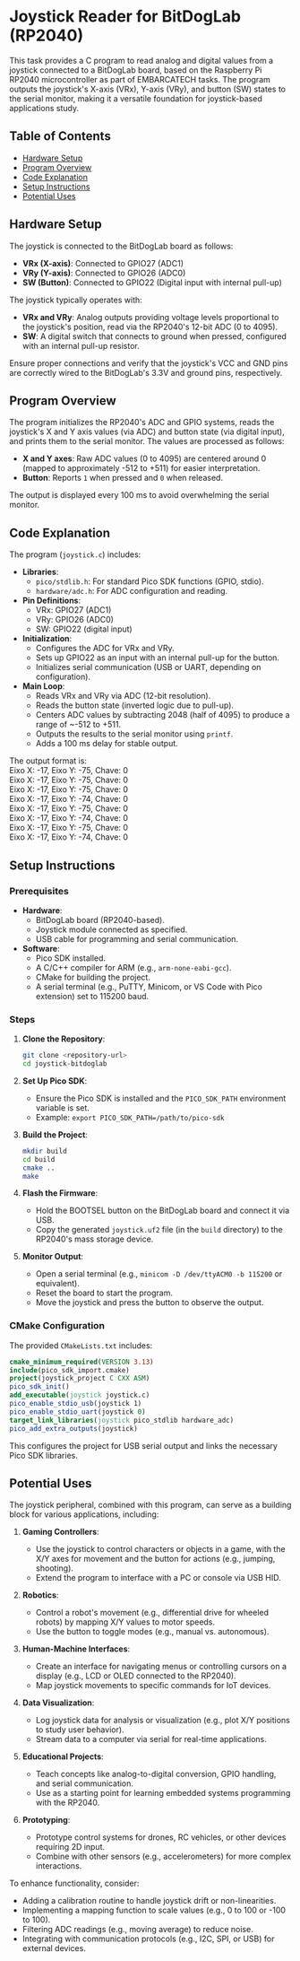# Joystick Reader for BitDogLab (RP2040)

This task provides a C program to read analog and digital values from a joystick connected to a BitDogLab board, based on the Raspberry Pi RP2040 microcontroller as part of EMBARCATECH tasks. The program outputs the joystick's X-axis (VRx), Y-axis (VRy), and button (SW) states to the serial monitor, making it a versatile foundation for joystick-based applications study.

## Table of Contents
- [Hardware Setup](#hardware-setup)
- [Program Overview](#program-overview)
- [Code Explanation](#code-explanation)
- [Setup Instructions](#setup-instructions)
- [Potential Uses](#potential-uses)

## Hardware Setup
The joystick is connected to the BitDogLab board as follows:
- **VRx (X-axis)**: Connected to GPIO27 (ADC1)
- **VRy (Y-axis)**: Connected to GPIO26 (ADC0)
- **SW (Button)**: Connected to GPIO22 (Digital input with internal pull-up)

The joystick typically operates with:
- **VRx and VRy**: Analog outputs providing voltage levels proportional to the joystick's position, read via the RP2040's 12-bit ADC (0 to 4095).
- **SW**: A digital switch that connects to ground when pressed, configured with an internal pull-up resistor.

Ensure proper connections and verify that the joystick's VCC and GND pins are correctly wired to the BitDogLab's 3.3V and ground pins, respectively.

## Program Overview
The program initializes the RP2040's ADC and GPIO systems, reads the joystick's X and Y axis values (via ADC) and button state (via digital input), and prints them to the serial monitor. The values are processed as follows:
- **X and Y axes**: Raw ADC values (0 to 4095) are centered around 0 (mapped to approximately -512 to +511) for easier interpretation.
- **Button**: Reports `1` when pressed and `0` when released.

The output is displayed every 100 ms to avoid overwhelming the serial monitor.

## Code Explanation
The program (`joystick.c`) includes:
- **Libraries**:
  - `pico/stdlib.h`: For standard Pico SDK functions (GPIO, stdio).
  - `hardware/adc.h`: For ADC configuration and reading.
- **Pin Definitions**:
  - VRx: GPIO27 (ADC1)
  - VRy: GPIO26 (ADC0)
  - SW: GPIO22 (digital input)
- **Initialization**:
  - Configures the ADC for VRx and VRy.
  - Sets up GPIO22 as an input with an internal pull-up for the button.
  - Initializes serial communication (USB or UART, depending on configuration).
- **Main Loop**:
  - Reads VRx and VRy via ADC (12-bit resolution).
  - Reads the button state (inverted logic due to pull-up).
  - Centers ADC values by subtracting 2048 (half of 4095) to produce a range of ~-512 to +511.
  - Outputs the results to the serial monitor using `printf`.
  - Adds a 100 ms delay for stable output.

The output format is:  
Eixo X: -17, Eixo Y: -75, Chave: 0  
Eixo X: -17, Eixo Y: -75, Chave: 0  
Eixo X: -17, Eixo Y: -75, Chave: 0  
Eixo X: -17, Eixo Y: -74, Chave: 0  
Eixo X: -17, Eixo Y: -75, Chave: 0  
Eixo X: -17, Eixo Y: -74, Chave: 0  
Eixo X: -17, Eixo Y: -75, Chave: 0  
Eixo X: -17, Eixo Y: -74, Chave: 0  
  
## Setup Instructions
### Prerequisites
- **Hardware**:
  - BitDogLab board (RP2040-based).
  - Joystick module connected as specified.
  - USB cable for programming and serial communication.
- **Software**:
  - Pico SDK installed.
  - A C/C++ compiler for ARM (e.g., `arm-none-eabi-gcc`).
  - CMake for building the project.
  - A serial terminal (e.g., PuTTY, Minicom, or VS Code with Pico extension) set to 115200 baud.

### Steps
1. **Clone the Repository**:
   ```bash
   git clone <repository-url>
   cd joystick-bitdoglab
   ```

2. **Set Up Pico SDK**:
   - Ensure the Pico SDK is installed and the `PICO_SDK_PATH` environment variable is set.
   - Example: `export PICO_SDK_PATH=/path/to/pico-sdk`

3. **Build the Project**:
   ```bash
   mkdir build
   cd build
   cmake ..
   make
   ```

4. **Flash the Firmware**:
   - Hold the BOOTSEL button on the BitDogLab board and connect it via USB.
   - Copy the generated `joystick.uf2` file (in the `build` directory) to the RP2040's mass storage device.

5. **Monitor Output**:
   - Open a serial terminal (e.g., `minicom -D /dev/ttyACM0 -b 115200` or equivalent).
   - Reset the board to start the program.
   - Move the joystick and press the button to observe the output.

### CMake Configuration
The provided `CMakeLists.txt` includes:
```cmake
cmake_minimum_required(VERSION 3.13)
include(pico_sdk_import.cmake)
project(joystick_project C CXX ASM)
pico_sdk_init()
add_executable(joystick joystick.c)
pico_enable_stdio_usb(joystick 1)
pico_enable_stdio_uart(joystick 0)
target_link_libraries(joystick pico_stdlib hardware_adc)
pico_add_extra_outputs(joystick)
```
This configures the project for USB serial output and links the necessary Pico SDK libraries.

## Potential Uses
The joystick peripheral, combined with this program, can serve as a building block for various applications, including:

1. **Gaming Controllers**:
   - Use the joystick to control characters or objects in a game, with the X/Y axes for movement and the button for actions (e.g., jumping, shooting).
   - Extend the program to interface with a PC or console via USB HID.

2. **Robotics**:
   - Control a robot's movement (e.g., differential drive for wheeled robots) by mapping X/Y values to motor speeds.
   - Use the button to toggle modes (e.g., manual vs. autonomous).

3. **Human-Machine Interfaces**:
   - Create an interface for navigating menus or controlling cursors on a display (e.g., LCD or OLED connected to the RP2040).
   - Map joystick movements to specific commands for IoT devices.

4. **Data Visualization**:
   - Log joystick data for analysis or visualization (e.g., plot X/Y positions to study user behavior).
   - Stream data to a computer via serial for real-time applications.

5. **Educational Projects**:
   - Teach concepts like analog-to-digital conversion, GPIO handling, and serial communication.
   - Use as a starting point for learning embedded systems programming with the RP2040.

6. **Prototyping**:
   - Prototype control systems for drones, RC vehicles, or other devices requiring 2D input.
   - Combine with other sensors (e.g., accelerometers) for more complex interactions.

To enhance functionality, consider:
- Adding a calibration routine to handle joystick drift or non-linearities.
- Implementing a mapping function to scale values (e.g., 0 to 100 or -100 to 100).
- Filtering ADC readings (e.g., moving average) to reduce noise.
- Integrating with communication protocols (e.g., I2C, SPI, or USB) for external devices.
